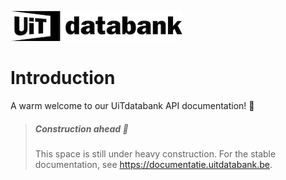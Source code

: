 <!-- focus: false -->
![](../assets/images/uitdatabank.png)

# Introduction

A warm welcome to our UiTdatabank API documentation! 👋

<!-- theme: warning -->

> ##### Construction ahead 🚧
>
> This space is still under heavy construction. For the stable documentation, see <https://documentatie.uitdatabank.be>.
